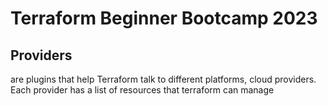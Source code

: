# Terraform Beginner Bootcamp 2023

## Providers
are plugins that help Terraform talk to different platforms, cloud providers. Each provider has a list of resources that terraform can manage
